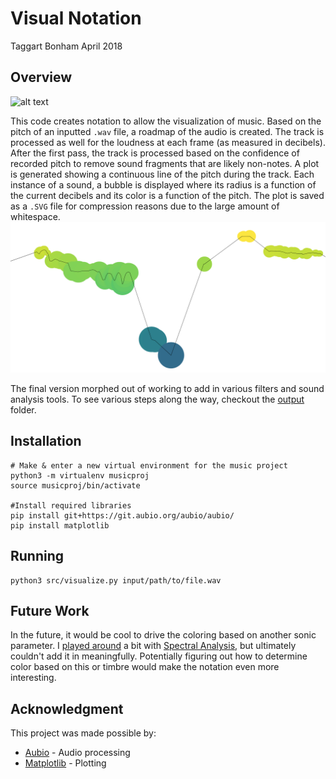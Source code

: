 # Visual Notation
Taggart Bonham
April 2018

## Overview
![alt text](output/ERUPTION.svg)

This code creates notation to allow the visualization of music. Based on the pitch of an inputted `.wav` file, a roadmap of the audio is created. The track is processed as well for the loudness at each frame (as measured in decibels). After the first pass, the track is processed based on the confidence of recorded pitch to remove sound fragments that are likely non-notes. A plot is generated showing a continuous line of the pitch during the track. Each instance of a sound, a bubble is displayed where its radius is a function of the current decibels and its color is a function of the pitch. The plot is saved as a `.SVG` file for compression reasons due to the large amount of whitespace.
![alt text](output/closeup.png)

The final version morphed out of working to add in various filters and sound analysis tools. To see various steps along the way, checkout the [output](output/) folder.

## Installation
```
# Make & enter a new virtual environment for the music project
python3 -m virtualenv musicproj
source musicproj/bin/activate

#Install required libraries
pip install git+https://git.aubio.org/aubio/aubio/
pip install matplotlib
```

## Running

```
python3 src/visualize.py input/path/to/file.wav

```

## Future Work
In the future, it would be cool to drive the coloring based on another sonic parameter. I [played around](output/spectrograph.png) a bit with [Spectral Analysis](http://clas.mq.edu.au/speech/acoustics/frequency/spectral.html), but ultimately couldn't add it in meaningfully. Potentially figuring out how to determine color based on this or timbre would make the notation even more interesting.

## Acknowledgment
This project was made possible by:

* [Aubio](https://aubio.com) - Audio processing
* [Matplotlib](https://matplotlib.org/) - Plotting
